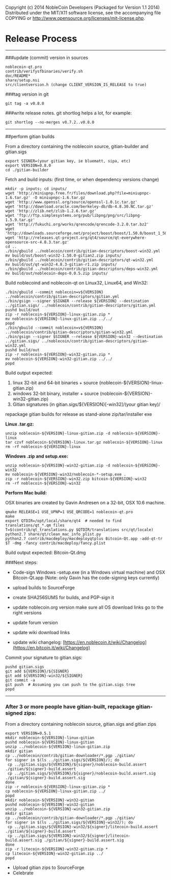 Copyright (c) 2014 NobleCoin Developers (Packaged for Version 1.1 2014)
Distributed under the MIT/X11 software license, see the accompanying file COPYING or http://www.opensource.org/licenses/mit-license.php.

Release Process
====================

* * *

###update (commit) version in sources


	noblecoin-qt.pro
	contrib/verifysfbinaries/verify.sh
	doc/README*
	share/setup.nsi
	src/clientversion.h (change CLIENT_VERSION_IS_RELEASE to true)

###tag version in git

	git tag -a v0.8.0

###write release notes. git shortlog helps a lot, for example:

	git shortlog --no-merges v0.7.2..v0.8.0

* * *

##perform gitian builds

 From a directory containing the noblecoin source, gitian-builder and gitian.sigs
  
	export SIGNER=(your gitian key, ie bluematt, sipa, etc)
	export VERSION=0.8.0
	cd ./gitian-builder

 Fetch and build inputs: (first time, or when dependency versions change)

	mkdir -p inputs; cd inputs/
	wget 'http://miniupnp.free.fr/files/download.php?file=miniupnpc-1.6.tar.gz' -O miniupnpc-1.6.tar.gz
	wget 'http://www.openssl.org/source/openssl-1.0.1c.tar.gz'
	wget 'http://download.oracle.com/berkeley-db/db-4.8.30.NC.tar.gz'
	wget 'http://zlib.net/zlib-1.2.6.tar.gz'
	wget 'ftp://ftp.simplesystems.org/pub/libpng/png/src/libpng-1.5.9.tar.gz'
	wget 'http://fukuchi.org/works/qrencode/qrencode-3.2.0.tar.bz2'
	wget 'http://downloads.sourceforge.net/project/boost/boost/1.50.0/boost_1_50_0.tar.bz2'
	wget 'http://releases.qt-project.org/qt4/source/qt-everywhere-opensource-src-4.8.3.tar.gz'
	cd ..
	./bin/gbuild ../noblecoin/contrib/gitian-descriptors/boost-win32.yml
	mv build/out/boost-win32-1.50.0-gitian2.zip inputs/
	./bin/gbuild ../noblecoin/contrib/gitian-descriptors/qt-win32.yml
	mv build/out/qt-win32-4.8.3-gitian-r1.zip inputs/
	./bin/gbuild ../noblecoin/contrib/gitian-descriptors/deps-win32.yml
	mv build/out/noblecoin-deps-0.0.5.zip inputs/

 Build noblecoind and noblecoin-qt on Linux32, Linux64, and Win32:
  
	./bin/gbuild --commit noblecoin=v${VERSION} ../noblecoin/contrib/gitian-descriptors/gitian.yml
	./bin/gsign --signer $SIGNER --release ${VERSION} --destination ../gitian.sigs/ ../noblecoin/contrib/gitian-descriptors/gitian.yml
	pushd build/out
	zip -r noblecoin-${VERSION}-linux-gitian.zip *
	mv noblecoin-${VERSION}-linux-gitian.zip ../../
	popd
	./bin/gbuild --commit noblecoin=v${VERSION} ../noblecoin/contrib/gitian-descriptors/gitian-win32.yml
	./bin/gsign --signer $SIGNER --release ${VERSION}-win32 --destination ../gitian.sigs/ ../noblecoin/contrib/gitian-descriptors/gitian-win32.yml
	pushd build/out
	zip -r noblecoin-${VERSION}-win32-gitian.zip *
	mv noblecoin-${VERSION}-win32-gitian.zip ../../
	popd

  Build output expected:

  1. linux 32-bit and 64-bit binaries + source (noblecoin-${VERSION}-linux-gitian.zip)
  2. windows 32-bit binary, installer + source (noblecoin-${VERSION}-win32-gitian.zip)
  3. Gitian signatures (in gitian.sigs/${VERSION}[-win32]/(your gitian key)/

repackage gitian builds for release as stand-alone zip/tar/installer exe

**Linux .tar.gz:**

	unzip noblecoin-${VERSION}-linux-gitian.zip -d noblecoin-${VERSION}-linux
	tar czvf noblecoin-${VERSION}-linux.tar.gz noblecoin-${VERSION}-linux
	rm -rf noblecoin-${VERSION}-linux

**Windows .zip and setup.exe:**

	unzip noblecoin-${VERSION}-win32-gitian.zip -d noblecoin-${VERSION}-win32
	mv noblecoin-${VERSION}-win32/noblecoin-*-setup.exe .
	zip -r noblecoin-${VERSION}-win32.zip bitcoin-${VERSION}-win32
	rm -rf noblecoin-${VERSION}-win32

**Perform Mac build:**

  OSX binaries are created by Gavin Andresen on a 32-bit, OSX 10.6 machine.

	qmake RELEASE=1 USE_UPNP=1 USE_QRCODE=1 noblecoin-qt.pro
	make
	export QTDIR=/opt/local/share/qt4  # needed to find translations/qt_*.qm files
	T=$(contrib/qt_translations.py $QTDIR/translations src/qt/locale)
	python2.7 share/qt/clean_mac_info_plist.py
	python2.7 contrib/macdeploy/macdeployqtplus Bitcoin-Qt.app -add-qt-tr $T -dmg -fancy contrib/macdeploy/fancy.plist

 Build output expected: Bitcoin-Qt.dmg

###Next steps:

* Code-sign Windows -setup.exe (in a Windows virtual machine) and
  OSX Bitcoin-Qt.app (Note: only Gavin has the code-signing keys currently)

* upload builds to SourceForge

* create SHA256SUMS for builds, and PGP-sign it

* update noblecoin.org version
  make sure all OS download links go to the right versions

* update forum version

* update wiki download links

* update wiki changelog: [https://en.noblecoin.it/wiki/Changelog](https://en.bitcoin.it/wiki/Changelog)

Commit your signature to gitian.sigs:

	pushd gitian.sigs
	git add ${VERSION}/${SIGNER}
	git add ${VERSION}-win32/${SIGNER}
	git commit -a
	git push  # Assuming you can push to the gitian.sigs tree
	popd

-------------------------------------------------------------------------

### After 3 or more people have gitian-built, repackage gitian-signed zips:

From a directory containing noblecoin source, gitian.sigs and gitian zips

	export VERSION=0.5.1
	mkdir noblecoin-${VERSION}-linux-gitian
	pushd noblecoin-${VERSION}-linux-gitian
	unzip ../noblecoin-${VERSION}-linux-gitian.zip
	mkdir gitian
	cp ../noblecoin/contrib/gitian-downloader/*.pgp ./gitian/
	for signer in $(ls ../gitian.sigs/${VERSION}/); do
	 cp ../gitian.sigs/${VERSION}/${signer}/noblecoin-build.assert ./gitian/${signer}-build.assert
	 cp ../gitian.sigs/${VERSION}/${signer}/noblecoin-build.assert.sig ./gitian/${signer}-build.assert.sig
	done
	zip -r noblecoin-${VERSION}-linux-gitian.zip *
	cp noblecoin-${VERSION}-linux-gitian.zip ../
	popd
	mkdir noblecoin-${VERSION}-win32-gitian
	pushd noblecoin-${VERSION}-win32-gitian
	unzip ../noblecoin-${VERSION}-win32-gitian.zip
	mkdir gitian
	cp ../noblecoin/contrib/gitian-downloader/*.pgp ./gitian/
	for signer in $(ls ../gitian.sigs/${VERSION}-win32/); do
	 cp ../gitian.sigs/${VERSION}-win32/${signer}/litecoin-build.assert ./gitian/${signer}-build.assert
	 cp ../gitian.sigs/${VERSION}-win32/${signer}/litecoin-build.assert.sig ./gitian/${signer}-build.assert.sig
	done
	zip -r litecoin-${VERSION}-win32-gitian.zip *
	cp litecoin-${VERSION}-win32-gitian.zip ../
	popd

- Upload gitian zips to SourceForge
- Celebrate 
